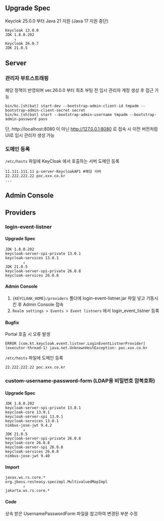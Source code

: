 ## Upgrade Spec
Keyclok 25.0.0 부터 Java 21 지원 (Java 17 지원 중단)
```
Keycloak 13.0.0
JDK 1.8.0.202
    ↓
Keycloak 26.0.7
JDK 21.0.5
```

## Server
### 관리자 부트스트래핑
해당 정책이 반영되며 ver.26.0.0 부터 최초 부팅 전 임시 관리자 계정 생성 후 접근 가능
```
bin/kc.[sh|bat] start-dev --bootstrap-admin-client-id tmpadm --bootstrap-admin-client-secret secret
bin/kc.[sh|bat] start --bootstrap-admin-username tmpadm --bootstrap-admin-password pass
```
단, http://localhost:8080 이 아닌 http://127.0.0.1:8080 로 접속 시 이전 버전처럼 UI로 임시 관리자 생성 가능

### 도메인 등록
`/etc/hosts` 파일에 KeyCloak 에서 호출하는 서버 도메인 등록
```
11.111.111.11 p-server-KeycloakAP1 #해당 서버
22.222.222.22 poc.xxx.co.kr
...
```

## Admin Console

## Providers
### login-event-listner
#### Upgrade Spec
```
JDK 1.8.0.202
keycloak-server-spi-private 13.0.1
keycloak-services 13.0.1
        ↓
JDK 21.0.5
keycloak-server-spi-private 26.0.8
keycloak-services 26.0.8
```
#### Admin Console
1. `{KEYCLOAK_HOME}/providers` 폴더에 login-event-listner.jar 파일 넣고 기동시킨 후 Admin Console 접속
2. `Realm settings > Events > Event listners` 에서 login_event_listner 등록
#### Bugfix
Portal 호출 시 오류 발생
```
ERROR [com.kt.keycloak.event.listner.LoginEventListnerProvider] (executor-thread-1) java.net.UnknownHostException: poc.xxx.co.kr
```
`/etc/hosts` 파일에 도메인 등록
```
22.222.222.22 poc.xxx.co.kr
```

### custom-username-password-form (LDAP용 비밀번호 암복호화)
#### Upgrade Spec
```
JDK 1.8.0.202
keycloak-server-spi-private 13.0.1
keycloak-core 13.0.1
keycloak-server-spi 13.0.1
keycloak-services 13.0.1
nimbus-jose-jwt 9.4.2
        ↓
JDK 21.0.5
keycloak-server-spi-private 26.0.8
keycloak-core 26.0.8
keycloak-server-spi 26.0.8
keycloak-services 26.0.8
nimbus-jose-jwt 9.40
```
#### Import
```
javax.ws.rs.core.*
org.jboss.resteasy.specimpl.MultivaluedMapImpl
        ↓
jakarta.ws.rs.core.*
```
#### Code
상속 받은 UsernamePasswordForm 파일을 참고하여 변경된 부분 수정
